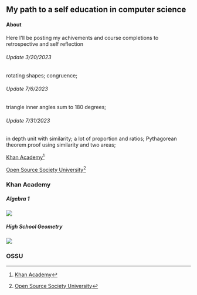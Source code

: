 ## My path to a self education in computer science
#### About
Here I'll be posting my achivements and course completions to retrospective and self reflection 

###### Update 3/20/2023
rotating shapes;
congruence;
###### Update 7/6/2023
triangle inner angles sum to 180 degrees;
###### Update 7/31/2023
in depth unit with similarity;
a lot of proportion and ratios;
Pythagorean theorem proof using similarity and two areas;

[Khan Academy](#khan-academy)[^1]

[Open Source Society University](#ossu)[^2]


### Khan Academy
##### Algebra 1 
![](https://progress-bar.dev/97/?scale=100&title=&width=90&color=babaca&suffix=%)

##### High School Geometry 
![](https://progress-bar.dev/43/?scale=100&title=&width=90&color=babaca&suffix=%)


### OSSU




[^1]: [Khan Academy](https://www.khanacademy.org/profile/me/courses)
[^2]: [Open Source Society University](https://github.com/ossu/computer-science)

